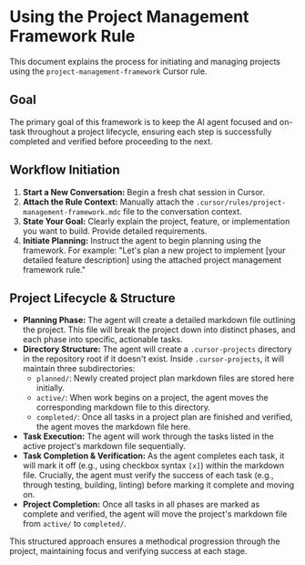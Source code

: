 # Using the Project Management Framework Rule

This document explains the process for initiating and managing projects using the `project-management-framework` Cursor rule.

## Goal

The primary goal of this framework is to keep the AI agent focused and on-task throughout a project lifecycle, ensuring each step is successfully completed and verified before proceeding to the next.

## Workflow Initiation

1.  **Start a New Conversation:** Begin a fresh chat session in Cursor.
2.  **Attach the Rule Context:** Manually attach the `.cursor/rules/project-management-framework.mdc` file to the conversation context.
3.  **State Your Goal:** Clearly explain the project, feature, or implementation you want to build. Provide detailed requirements.
4.  **Initiate Planning:** Instruct the agent to begin planning using the framework. For example: "Let's plan a new project to implement [your detailed feature description] using the attached project management framework rule."

## Project Lifecycle & Structure

*   **Planning Phase:** The agent will create a detailed markdown file outlining the project. This file will break the project down into distinct phases, and each phase into specific, actionable tasks.
*   **Directory Structure:** The agent will create a `.cursor-projects` directory in the repository root if it doesn't exist. Inside `.cursor-projects`, it will maintain three subdirectories:
    *   `planned/`: Newly created project plan markdown files are stored here initially.
    *   `active/`: When work begins on a project, the agent moves the corresponding markdown file to this directory.
    *   `completed/`: Once all tasks in a project plan are finished and verified, the agent moves the markdown file here.
*   **Task Execution:** The agent will work through the tasks listed in the active project's markdown file sequentially.
*   **Task Completion & Verification:** As the agent completes each task, it will mark it off (e.g., using checkbox syntax `[x]`) within the markdown file. Crucially, the agent must verify the success of each task (e.g., through testing, building, linting) before marking it complete and moving on.
*   **Project Completion:** Once all tasks in all phases are marked as complete and verified, the agent will move the project's markdown file from `active/` to `completed/`.

This structured approach ensures a methodical progression through the project, maintaining focus and verifying success at each stage. 